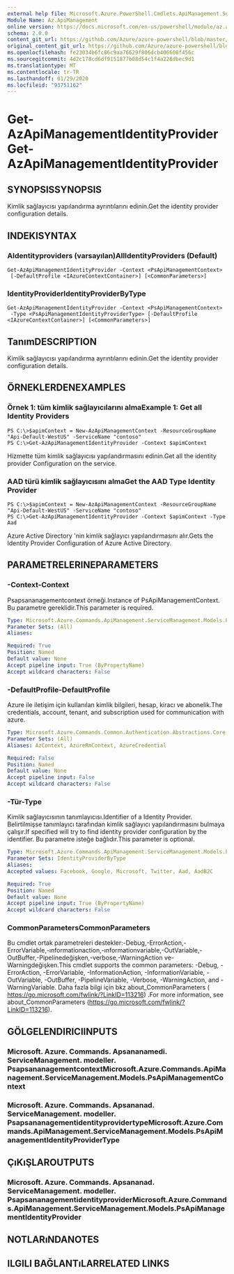 ```yaml
---
external help file: Microsoft.Azure.PowerShell.Cmdlets.ApiManagement.ServiceManagement.dll-Help.xml
Module Name: Az.ApiManagement
online version: https://docs.microsoft.com/en-us/powershell/module/az.apimanagement/get-azapimanagementidentityprovider
schema: 2.0.0
content_git_url: https://github.com/Azure/azure-powershell/blob/master/src/ApiManagement/ApiManagement/help/Get-AzApiManagementIdentityProvider.md
original_content_git_url: https://github.com/Azure/azure-powershell/blob/master/src/ApiManagement/ApiManagement/help/Get-AzApiManagementIdentityProvider.md
ms.openlocfilehash: fe23034b6fc86c9aa76629f806dcb406608f456c
ms.sourcegitcommit: 4d2c178cd6df9151877b08d54c1f4a228dbec9d1
ms.translationtype: MT
ms.contentlocale: tr-TR
ms.lasthandoff: 01/29/2020
ms.locfileid: "93751162"
---
```

# <span data-ttu-id="4fc23-101">Get-AzApiManagementIdentityProvider</span><span class="sxs-lookup"><span data-stu-id="4fc23-101">Get-AzApiManagementIdentityProvider</span></span>

## <span data-ttu-id="4fc23-102">SYNOPSIS</span><span class="sxs-lookup"><span data-stu-id="4fc23-102">SYNOPSIS</span></span>
<span data-ttu-id="4fc23-103">Kimlik sağlayıcısı yapılandırma ayrıntılarını edinin.</span><span class="sxs-lookup"><span data-stu-id="4fc23-103">Get the identity provider configuration details.</span></span>

## <span data-ttu-id="4fc23-104">INDEKI</span><span class="sxs-lookup"><span data-stu-id="4fc23-104">SYNTAX</span></span>

### <span data-ttu-id="4fc23-105">Aldentityproviders (varsayılan)</span><span class="sxs-lookup"><span data-stu-id="4fc23-105">AllIdentityProviders (Default)</span></span>
```
Get-AzApiManagementIdentityProvider -Context <PsApiManagementContext>
 [-DefaultProfile <IAzureContextContainer>] [<CommonParameters>]
```

### <span data-ttu-id="4fc23-106">IdentityProvider</span><span class="sxs-lookup"><span data-stu-id="4fc23-106">IdentityProviderByType</span></span>
```
Get-AzApiManagementIdentityProvider -Context <PsApiManagementContext>
 -Type <PsApiManagementIdentityProviderType> [-DefaultProfile <IAzureContextContainer>] [<CommonParameters>]
```

## <span data-ttu-id="4fc23-107">Tanım</span><span class="sxs-lookup"><span data-stu-id="4fc23-107">DESCRIPTION</span></span>
<span data-ttu-id="4fc23-108">Kimlik sağlayıcısı yapılandırma ayrıntılarını edinin.</span><span class="sxs-lookup"><span data-stu-id="4fc23-108">Get the identity provider configuration details.</span></span>

## <span data-ttu-id="4fc23-109">ÖRNEKLERDEN</span><span class="sxs-lookup"><span data-stu-id="4fc23-109">EXAMPLES</span></span>

### <span data-ttu-id="4fc23-110">Örnek 1: tüm kimlik sağlayıcılarını alma</span><span class="sxs-lookup"><span data-stu-id="4fc23-110">Example 1: Get all Identity Providers</span></span>

```
PS C:\>$apimContext = New-AzApiManagementContext -ResourceGroupName "Api-Default-WestUS" -ServiceName "contoso"
PS C:\>Get-AzApiManagementIdentityProvider -Context $apimContext
```

<span data-ttu-id="4fc23-111">Hizmette tüm kimlik sağlayıcısı yapılandırmasını edinin.</span><span class="sxs-lookup"><span data-stu-id="4fc23-111">Get all the identity provider Configuration on the service.</span></span>

### <span data-ttu-id="4fc23-112">AAD türü kimlik sağlayıcısını alma</span><span class="sxs-lookup"><span data-stu-id="4fc23-112">Get the AAD Type Identity Provider</span></span>
```
PS C:\>$apimContext = New-AzApiManagementContext -ResourceGroupName "Api-Default-WestUS" -ServiceName "contoso"
PS C:\>Get-AzApiManagementIdentityProvider -Context $apimContext -Type Aad
```

<span data-ttu-id="4fc23-113">Azure Active Directory 'nin kimlik sağlayıcı yapılandırmasını alır.</span><span class="sxs-lookup"><span data-stu-id="4fc23-113">Gets the Identity Provider Configuration of Azure Active Directory.</span></span>

## <span data-ttu-id="4fc23-114">PARAMETRELERINE</span><span class="sxs-lookup"><span data-stu-id="4fc23-114">PARAMETERS</span></span>

### <span data-ttu-id="4fc23-115">-Context</span><span class="sxs-lookup"><span data-stu-id="4fc23-115">-Context</span></span>
<span data-ttu-id="4fc23-116">Psapsananagementcontext örneği.</span><span class="sxs-lookup"><span data-stu-id="4fc23-116">Instance of PsApiManagementContext.</span></span>
<span data-ttu-id="4fc23-117">Bu parametre gereklidir.</span><span class="sxs-lookup"><span data-stu-id="4fc23-117">This parameter is required.</span></span>

```yaml
Type: Microsoft.Azure.Commands.ApiManagement.ServiceManagement.Models.PsApiManagementContext
Parameter Sets: (All)
Aliases:

Required: True
Position: Named
Default value: None
Accept pipeline input: True (ByPropertyName)
Accept wildcard characters: False
```

### <span data-ttu-id="4fc23-118">-DefaultProfile</span><span class="sxs-lookup"><span data-stu-id="4fc23-118">-DefaultProfile</span></span>
<span data-ttu-id="4fc23-119">Azure ile iletişim için kullanılan kimlik bilgileri, hesap, kiracı ve abonelik.</span><span class="sxs-lookup"><span data-stu-id="4fc23-119">The credentials, account, tenant, and subscription used for communication with azure.</span></span>

```yaml
Type: Microsoft.Azure.Commands.Common.Authentication.Abstractions.Core.IAzureContextContainer
Parameter Sets: (All)
Aliases: AzContext, AzureRmContext, AzureCredential

Required: False
Position: Named
Default value: None
Accept pipeline input: False
Accept wildcard characters: False
```

### <span data-ttu-id="4fc23-120">-Tür</span><span class="sxs-lookup"><span data-stu-id="4fc23-120">-Type</span></span>
<span data-ttu-id="4fc23-121">Kimlik sağlayıcısının tanımlayıcısı.</span><span class="sxs-lookup"><span data-stu-id="4fc23-121">Identifier of a Identity Provider.</span></span>
<span data-ttu-id="4fc23-122">Belirtilmişse tanımlayıcı tarafından kimlik sağlayıcı yapılandırmasını bulmaya çalışır.</span><span class="sxs-lookup"><span data-stu-id="4fc23-122">If specified will try to find identity provider configuration by the identifier.</span></span>
<span data-ttu-id="4fc23-123">Bu parametre isteğe bağlıdır.</span><span class="sxs-lookup"><span data-stu-id="4fc23-123">This parameter is optional.</span></span>

```yaml
Type: Microsoft.Azure.Commands.ApiManagement.ServiceManagement.Models.PsApiManagementIdentityProviderType
Parameter Sets: IdentityProviderByType
Aliases:
Accepted values: Facebook, Google, Microsoft, Twitter, Aad, AadB2C

Required: True
Position: Named
Default value: None
Accept pipeline input: True (ByPropertyName)
Accept wildcard characters: False
```

### <span data-ttu-id="4fc23-124">CommonParameters</span><span class="sxs-lookup"><span data-stu-id="4fc23-124">CommonParameters</span></span>
<span data-ttu-id="4fc23-125">Bu cmdlet ortak parametreleri destekler:-Debug,-ErrorAction,-ErrorVariable,-ınformationaction,-ınformationvariable,-OutVariable,-OutBuffer,-Pipelinedeğişken,-verbose,-WarningAction ve-Warningdeğişken.</span><span class="sxs-lookup"><span data-stu-id="4fc23-125">This cmdlet supports the common parameters: -Debug, -ErrorAction, -ErrorVariable, -InformationAction, -InformationVariable, -OutVariable, -OutBuffer, -PipelineVariable, -Verbose, -WarningAction, and -WarningVariable.</span></span> <span data-ttu-id="4fc23-126">Daha fazla bilgi için bkz about_CommonParameters ( https://go.microsoft.com/fwlink/?LinkID=113216) .</span><span class="sxs-lookup"><span data-stu-id="4fc23-126">For more information, see about_CommonParameters (https://go.microsoft.com/fwlink/?LinkID=113216).</span></span>

## <span data-ttu-id="4fc23-127">GÖLGELENDIRICI</span><span class="sxs-lookup"><span data-stu-id="4fc23-127">INPUTS</span></span>

### <span data-ttu-id="4fc23-128">Microsoft. Azure. Commands. Apsananamedi. ServiceManagement. modeller. Psapsananagementcontext</span><span class="sxs-lookup"><span data-stu-id="4fc23-128">Microsoft.Azure.Commands.ApiManagement.ServiceManagement.Models.PsApiManagementContext</span></span>

### <span data-ttu-id="4fc23-129">Microsoft. Azure. Commands. Apsananad. ServiceManagement. modeller. Psapsananagementidentityprovidertype</span><span class="sxs-lookup"><span data-stu-id="4fc23-129">Microsoft.Azure.Commands.ApiManagement.ServiceManagement.Models.PsApiManagementIdentityProviderType</span></span>

## <span data-ttu-id="4fc23-130">ÇıKıŞLAR</span><span class="sxs-lookup"><span data-stu-id="4fc23-130">OUTPUTS</span></span>

### <span data-ttu-id="4fc23-131">Microsoft. Azure. Commands. Apsananad. ServiceManagement. modeller. Psapsananagementidentityprovider</span><span class="sxs-lookup"><span data-stu-id="4fc23-131">Microsoft.Azure.Commands.ApiManagement.ServiceManagement.Models.PsApiManagementIdentityProvider</span></span>

## <span data-ttu-id="4fc23-132">NOTLARıNDA</span><span class="sxs-lookup"><span data-stu-id="4fc23-132">NOTES</span></span>

## <span data-ttu-id="4fc23-133">ILGILI BAĞLANTıLAR</span><span class="sxs-lookup"><span data-stu-id="4fc23-133">RELATED LINKS</span></span>
